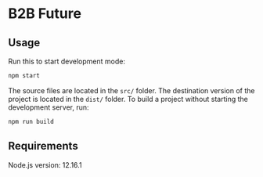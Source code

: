 # B2B Future

## Usage

Run this to start development mode:

```bash
npm start
```

The source files are located in the `src/` folder. The destination version of the project is located in the `dist/` folder. To build a project without starting the development server, run:

```bash
npm run build
```

## Requirements

Node.js version: 12.16.1
